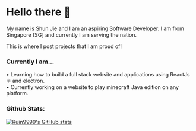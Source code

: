<h1>Hello there 👋</h1>
My name is Shun Jie and I am an aspiring Software Developer.
I am from Singapore [SG] and currently I am serving the nation.

This is where I post projects that I am proud of!

<h3>Currently I am...</h3>
• Learning how to build a full stack website and applications using ReactJs ⚛ and electron. <br />
• Currently working on a website to play minecraft Java edition on any platform.

<h3>Github Stats:</h3>

[![Ruin9999's GitHub stats](https://github-readme-stats.vercel.app/api?username=ruin9999)](https://github.com/anuraghazra/github-readme-stats)
